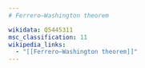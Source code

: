 ```yaml
---
# Ferrero–Washington theorem

wikidata: Q5445311
msc_classification: 11
wikipedia_links:
  - "[[Ferrero–Washington theorem]]"
---
```

